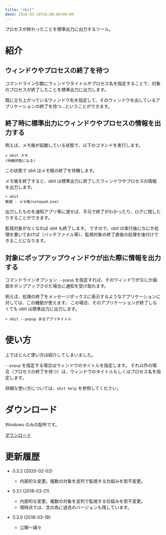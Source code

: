 ```yaml
---
title: "obit"
date: 2018-03-18T16:00:00+09:00
---
```


プロセスが終わったことを標準出力に出力するツール。

<!--more-->

# 紹介

## ウィンドウやプロセスの終了を待つ

コマンドライン引数にウィンドウタイトルやプロセス名を指定することで、対象のプロセスが終了したことを標準出力に出力します。

既に立ち上がっているウィンドウ名を指定して、そのウィンドウを出しているアプリケーションの終了を待つ…ということができます。


## 終了時に標準出力にウィンドウやプロセスの情報を出力する

例えば、メモ帳が起動している状態で、以下のコマンドを実行します。

```
> obit メモ
(待機状態になる)
```

この状態で obit はメモ帳の終了を待機します。

メモ帳を終了すると、obit は標準出力に終了したウィンドウやプロセスの情報を出力します。

```
> obit
無題 - メモ帳(notepad.exe)
```

出力したものを通知アプリ等に渡せば、手元で終了がわかったり、ログに残したりすることができます。

監視対象がなくなれば obit も終了します。
ですので、obit の実行後になにか処理を書いておけば（バッチファイル等）、監視対象の終了直後の処理を後付けできることになります。


## 対象にポップアップウィンドウが出た際に情報を出力する

コマンドラインオプション ```--popup``` を指定すれば、そのウィンドウがなにか画面をポップアップさせた場合に通知を受け取れます。

例えば、処理の終了をメッセージボックスに表示するようなアプリケーションに対しては、この機能が使えます。
この場合、そのアプリケーションが終了しなくても obit は標準出力に出力します。

```
> obit --popup あるアプリタイトル
```

# 使い方

上でほとんど使い方は紹介してしまいました。

```--popup``` を指定する場合はウィンドウのタイトルを指定します。
それ以外の場合（プロセスの終了を待つ）は、ウィンドウのタイトルもしくはプロセス名を指定します。

詳細な使い方については、```obit help``` を参照してください。

# ダウンロード

Windows のみの配布です。

[ダウンロード](https://github.com/shu-go/obit/releases)

# 更新履歴

* 0.3.2 (2020-02-02)
    * 内部的な変更。複数の対象を並列で監視する仕組みを若干変更。

* 0.3.1 (2018-03-21)
    * 内部的な変更。複数の対象を並列で監視する仕組みを若干変更。
    * 現時点では、念の為に過去のバージョンも残しています。

* 0.3.0 (2018-03-18)
    * 公開～諸々
